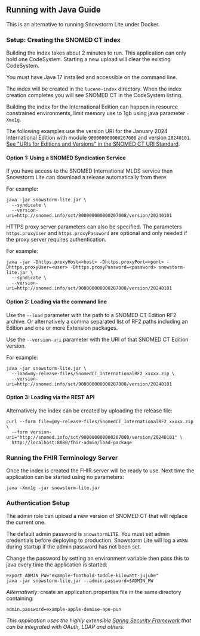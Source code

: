 ## Running with Java Guide
This is an alternative to running Snowstorm Lite under Docker.

### Setup: Creating the SNOMED CT index
Building the index takes about 2 minutes to run. This application can only hold one CodeSystem. Starting a new upload will clear the existing CodeSystem.

You must have Java 17 installed and accessible on the command line.

The index will be created in the `lucene-index` directory. When the index creation completes you will see SNOMED CT in the CodeSystem listing.

Building the index for the International Edition can happen in resource constrained environments, limit memory use to 1gb using java parameter `-Xmx1g`.

The following examples use the version URI for the January 2024 International Edition with module `900000000000207008` and version `20240101`.
[See "URIs for Editions and Versions" in the SNOMED CT URI Standard](http://snomed.org/uri).

#### Option 1: Using a SNOMED Syndication Service
If you have access to the SNOMED International MLDS service then Snowstorm Lite can download a release automatically from there.

For example:
```
java -jar snowstorm-lite.jar \
  --syndicate \
  --version-uri=http://snomed.info/sct/900000000000207008/version/20240101
```

HTTPS proxy server parameters can also be specified. The parameters `https.proxyUser` and `https.proxyPassword` are optional and only needed if the proxy server requires authentication.

For example:
```
java -jar -Dhttps.proxyHost=<host> -Dhttps.proxyPort=<port> -Dhttps.proxyUser=<user> -Dhttps.proxyPassword=<password> snowstorm-lite.jar \
  --syndicate \
  --version-uri=http://snomed.info/sct/900000000000207008/version/20240101
```

#### Option 2: Loading via the command line
Use the `--load` parameter with the path to a SNOMED CT Edition RF2 archive. 
Or alternatively a comma separated list of RF2 paths including an Edition and one or more Extension packages.

Use the `--version-uri` parameter with the URI of that SNOMED CT Edition version.

For example:
```
java -jar snowstorm-lite.jar \
  --load=my-release-files/SnomedCT_InternationalRF2_xxxxx.zip \
  --version-uri=http://snomed.info/sct/900000000000207008/version/20240101
```

#### Option 3: Loading via the REST API
Alternatively the index can be created by uploading the release file:
```
curl --form file=@my-release-files/SnomedCT_InternationalRF2_xxxxx.zip \
  --form version-uri="http://snomed.info/sct/900000000000207008/version/20240101" \
  http://localhost:8080/fhir-admin/load-package
```

### Running the FHIR Terminology Server
Once the index is created the FHIR server will be ready to use. Next time the application can be started using no parameters:
```
java -Xmx1g -jar snowstorm-lite.jar
```

### Authentication Setup
The admin role can upload a new version of SNOMED CT that will replace the current one.

The default admin password is `snowstormLITE`. You must set admin credentials before deploying to production.
Snowstorm Lite will log a `WARN` during startup if the admin password has not been set.

Change the password by setting an environment variable then pass this to java every time the application is started:
```
export ADMIN_PW="example-foothold-toddle-kilowatt-jujube"
java -jar snowstorm-lite.jar --admin.password=$ADMIN_PW
```

_Alternatively_: create an application.properties file in the same directory containing:
```
admin.password=example-apple-demise-ape-pun
```

_This application uses the highly extensible [Spring Security Framework](https://spring.io/projects/spring-security) that can be integrated with OAuth, LDAP and others._ 
